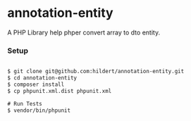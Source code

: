 # annotation-entity
A PHP Library help phper convert array to dto entity.

### Setup

```txt

$ git clone git@github.com:hildert/annotation-entity.git
$ cd annotation-entity
$ composer install
$ cp phpunit.xml.dist phpunit.xml

# Run Tests
$ vendor/bin/phpunit
```
